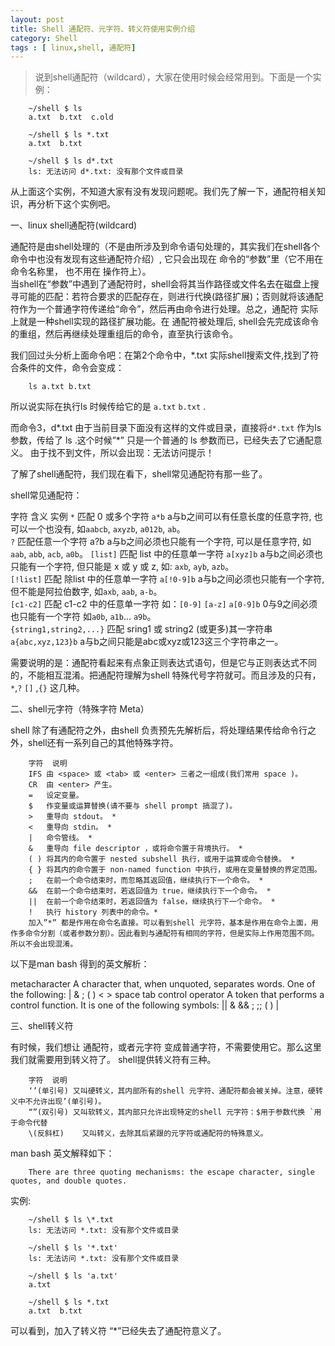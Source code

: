 ```yaml
---
layout: post
title: Shell 通配符、元字符、转义符使用实例介绍
category: Shell
tags : [ linux,shell, 通配符]
---
```



> 说到shell通配符（wildcard），大家在使用时候会经常用到。下面是一个实例：

		~/shell $ ls
		a.txt  b.txt  c.old
 
		~/shell $ ls *.txt
		a.txt  b.txt
 
		~/shell $ ls d*.txt
		ls: 无法访问 d*.txt: 没有那个文件或目录

从上面这个实例，不知道大家有没有发现问题呢。我们先了解一下，通配符相关知识，再分析下这个实例吧。

一、linux shell通配符(wildcard)

通配符是由shell处理的（不是由所涉及到命令语句处理的，其实我们在shell各个命令中也没有发现有这些通配符介绍）, 它只会出现在 命令的“参数”里（它不用在 命令名称里， 也不用在 操作符上）。<br>
当shell在“参数”中遇到了通配符时，shell会将其当作路径或文件名去在磁盘上搜寻可能的匹配：若符合要求的匹配存在，则进行代换(路径扩展)；否则就将该通配符作为一个普通字符传递给“命令”，然后再由命令进行处理。总之，通配符 实际上就是一种shell实现的路径扩展功能。在 通配符被处理后, shell会先完成该命令的重组，然后再继续处理重组后的命令，直至执行该命令。

 

我们回过头分析上面命令吧：在第2个命令中，*.txt 实际shell搜索文件,找到了符合条件的文件，命令会变成：

	    ls a.txt b.txt 

所以说实际在执行ls 时候传给它的是 `a.txt` `b.txt` .

 

而命令3，d*.txt 由于当前目录下面没有这样的文件或目录，直接将`d*.txt` 作为ls 参数，传给了 ls .这个时候”*” 只是一个普通的 ls 参数而已，已经失去了它通配意义。 由于找不到文件，所以会出现：无法访问提示！

了解了shell通配符，我们现在看下，shell常见通配符有那一些了。

shell常见通配符：

字符	含义	实例
`*`	匹配 0 或多个字符	`a*b`  a与b之间可以有任意长度的任意字符, 也可以一个也没有, 如`aabcb`, `axyzb`, `a012b`, `ab`。<br>
`?`	匹配任意一个字符	a?b  a与b之间必须也只能有一个字符, 可以是任意字符, 如`aab`, `abb`, `acb`, `a0b`。
`[list]` 	匹配 list 中的任意单一字符	`a[xyz]b`   a与b之间必须也只能有一个字符, 但只能是 x 或 y 或 z, 如: `axb`, `ayb`, `azb`。<br>
`[!list]` 	匹配 除list 中的任意单一字符	`a[!0-9]b`  a与b之间必须也只能有一个字符, 但不能是阿拉伯数字, 如`axb`, `aab`, `a-b`。<br>
`[c1-c2]`	匹配 c1-c2 中的任意单一字符 如：`[0-9]` `[a-z]`	`a[0-9]b`  0与9之间必须也只能有一个字符 如`a0b`, `a1b`... `a9b`。<br>
`{string1,string2,...}`	匹配 sring1 或 string2 (或更多)其一字符串	`a{abc,xyz,123}b`    a与b之间只能是abc或xyz或123这三个字符串之一。<br>
 

需要说明的是：通配符看起来有点象正则表达式语句，但是它与正则表达式不同的，不能相互混淆。把通配符理解为shell 特殊代号字符就可。而且涉及的只有，`*`,`?` `[]` ,`{}` 这几种。

 

 

二、shell元字符（特殊字符 Meta）

shell 除了有通配符之外，由shell 负责预先先解析后，将处理结果传给命令行之外，shell还有一系列自己的其他特殊字符。

		字符	说明
		IFS	由 <space> 或 <tab> 或 <enter> 三者之一组成(我们常用 space )。
		CR	由 <enter> 产生。
		=	设定变量。
		$	作变量或运算替换(请不要与 shell prompt 搞混了)。
		>	重导向 stdout。 *
		<	重导向 stdin。 *
		|	命令管线。 *
		&	重导向 file descriptor ，或将命令置于背境执行。 *
		( )	将其内的命令置于 nested subshell 执行，或用于运算或命令替换。 *
		{ }	将其内的命令置于 non-named function 中执行，或用在变量替换的界定范围。
		;	在前一个命令结束时，而忽略其返回值，继续执行下一个命令。 *
		&&	在前一个命令结束时，若返回值为 true，继续执行下一个命令。 *
		||	在前一个命令结束时，若返回值为 false，继续执行下一个命令。 *
		!	执行 history 列表中的命令。*
		加入”*” 都是作用在命令名直接。可以看到shell 元字符，基本是作用在命令上面，用作多命令分割（或者参数分割）。因此看到与通配符有相同的字符，但是实际上作用范围不同。所以不会出现混淆。

 

以下是man bash 得到的英文解析：

metacharacter
              A character that, when unquoted, separates words.  One of the following:
              |  & ; ( ) < > space tab
control operator
              A token that performs a control function.  It is one of the following symbols:
              || & && ; ;; ( ) | <newline>

 

三、shell转义符

有时候，我们想让 通配符，或者元字符 变成普通字符，不需要使用它。那么这里我们就需要用到转义符了。 shell提供转义符有三种。

		字符	说明
		‘’(单引号)	又叫硬转义，其内部所有的shell 元字符、通配符都会被关掉。注意，硬转义中不允许出现’(单引号)。
		“”(双引号)	又叫软转义，其内部只允许出现特定的shell 元字符：$用于参数代换 `用于命令代替
		\(反斜杠)	  又叫转义，去除其后紧跟的元字符或通配符的特殊意义。

man bash 英文解释如下：

		There are three quoting mechanisms: the escape character, single quotes, and double quotes.

实例:
 
		~/shell $ ls \*.txt
		ls: 无法访问 *.txt: 没有那个文件或目录
 
		~/shell $ ls '*.txt'
		ls: 无法访问 *.txt: 没有那个文件或目录
 
		~/shell $ ls 'a.txt'
		a.txt
 
		~/shell $ ls *.txt
		a.txt  b.txt
 
可以看到，加入了转义符 “*”已经失去了通配符意义了。


